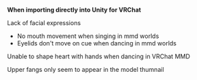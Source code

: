__When importing directly into Unity for VRChat__

Lack of facial expressions
  - No mouth movement when singing in mmd worlds
  - Eyelids don't move on cue when dancing in mmd worlds

Unable to shape heart with hands when dancing in VRChat MMD

Upper fangs only seem to appear in the model thumnail
 
 
